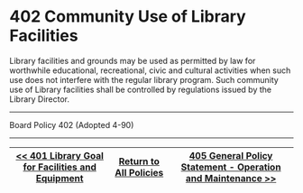 # 402 Community Use of Library Facilities

Library facilities and grounds may be used as permitted by law for worthwhile educational, recreational, civic and cultural activities when such use does not interfere with the regular library program. Such community use of Library facilities shall be controlled by regulations issued by the Library Director.

---

Board Policy 402 (Adopted 4-90)

---
[<< 401 Library Goal for Facilities and Equipment](/policies/400-facilities-equipment/401.md) | [Return to All Policies](/policies/) | [405 General Policy Statement - Operation and Maintenance >>](/policies/400-facilities-equipment/405.md)
--- | --- | ---
